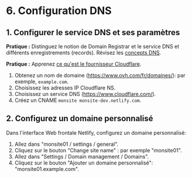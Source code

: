 # 6. Configuration DNS

## 1. Configurer le service DNS et ses paramètres

**Pratique :** Distinguez le notion de Domain Registrar et le service DNS et différents enregistrements (records). Révisez les [concepts DNS](https://en.wikipedia.org/wiki/Domain_Name_System).

**Pratique :** Apprenez [ce qu'est le fournisseur Cloudflare](https://blog.cloudflare.com/what-is-cloudflare/).

1. Obtenez un nom de domaine (https://www.ovh.com/fr/domaines/): par exemple, `example.com`.
2. Choisissez les adresses IP Cloudflare NS.
3. Choisissez un service DNS (https://www.cloudflare.com/).
4. Créez un CNAME `monsite monsite-dev.netlify.com`.

## 2. Configurez un domaine personnalisé

Dans l'interface Web frontale Netlify, configurez un domaine personnalisé:

1. Allez dans "monsite01 / settings / general".
2. Cliquez sur le bouton "Change site name" : par exemple "monsite01".
3. Allez dans "Settings / Domain management / Domains".
4. Cliquez sur le bouton "Ajouter un domaine personnalisé": "monsite01.example.com".
